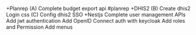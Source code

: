 +Planrep
(A) Complete budget export api #planrep
+DHIS2
(B) Create dhis2 Login css
(C) Config dhis2 SSO
+Nestjs
Complete user management APIs
Add jwt authentication
Add OpenID Connect auth with keycloak
Add roles and Permission
Add menus

